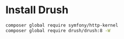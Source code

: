 # Install Drush

```bash
composer global require symfony/http-kernel
composer global require drush/drush:8 -W      
```
